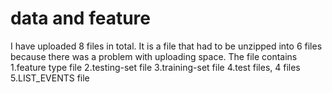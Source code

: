 # data and feature
I have uploaded 8 files in total. It is a file that had to be unzipped into 6 files because there was a problem with uploading space.
The file contains
  1.feature type file
  2.testing-set file
  3.training-set file
  4.test files, 4 files
  5.LIST_EVENTS file
